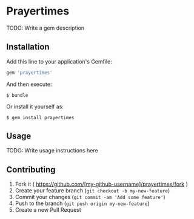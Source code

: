 # Prayertimes

TODO: Write a gem description

## Installation

Add this line to your application's Gemfile:

```ruby
gem 'prayertimes'
```

And then execute:

    $ bundle

Or install it yourself as:

    $ gem install prayertimes

## Usage

TODO: Write usage instructions here

## Contributing

1. Fork it ( https://github.com/[my-github-username]/prayertimes/fork )
2. Create your feature branch (`git checkout -b my-new-feature`)
3. Commit your changes (`git commit -am 'Add some feature'`)
4. Push to the branch (`git push origin my-new-feature`)
5. Create a new Pull Request
